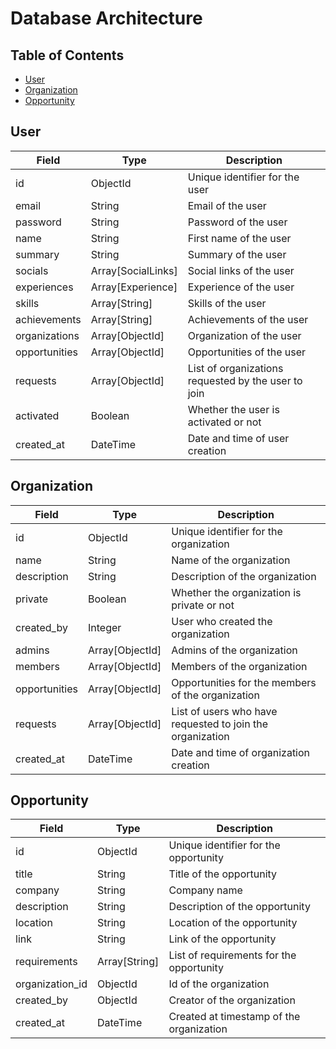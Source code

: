 # Database Architecture

## Table of Contents

- [User](#user)
- [Organization](#organization)
- [Opportunity](#opportunity)

## User

| Field | Type | Description |
| ----- | ---- | ----------- |
| id | ObjectId | Unique identifier for the user |
| email | String | Email of the user |
| password | String | Password of the user |
| name | String | First name of the user |
| summary | String | Summary of the user |
| socials | Array[SocialLinks] | Social links of the user |
| experiences | Array[Experience] | Experience of the user |
| skills | Array[String] | Skills of the user |
| achievements | Array[String] | Achievements of the user |
| organizations | Array[ObjectId] | Organization of the user |
| opportunities | Array[ObjectId] | Opportunities of the user |
| requests | Array[ObjectId] | List of organizations requested by the user to join |
| activated | Boolean | Whether the user is activated or not |
| created_at | DateTime | Date and time of user creation |

## Organization

| Field | Type | Description |
| ----- | ---- | ----------- |
| id | ObjectId | Unique identifier for the organization |
| name | String | Name of the organization |
| description | String | Description of the organization |
| private | Boolean | Whether the organization is private or not |
| created_by | Integer | User who created the organization |
| admins | Array[ObjectId] | Admins of the organization |
| members | Array[ObjectId] | Members of the organization |
| opportunities | Array[ObjectId] | Opportunities for the members of the organization |
| requests | Array[ObjectId] | List of users who have requested to join the organization |
| created_at | DateTime | Date and time of organization creation |

## Opportunity

| Field | Type | Description |
| ----- | ---- | ----------- |
| id | ObjectId | Unique identifier for the opportunity |
| title | String | Title of the opportunity |
| company | String | Company name |
| description | String | Description of the opportunity |
| location | String | Location of the opportunity |
| link | String | Link of the opportunity |
| requirements | Array[String] | List of requirements for the opportunity |
| organization_id | ObjectId | Id of the organization |
| created_by | ObjectId | Creator of the organization |
| created_at | DateTime | Created at timestamp of the organization |
